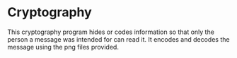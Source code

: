 # Cryptography
This cryptography program hides or codes information so that only the person a message was intended for can read it. It encodes and decodes the message using the png files provided.
